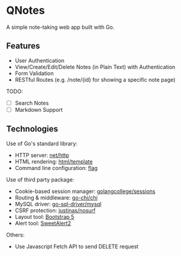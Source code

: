 # QNotes
A simple note-taking web app built with Go.

## Features
- User Authentication
- View/Create/Edit/Delete Notes (in Plain Text) with Authentication
- Form Validation
- RESTful Routes (e.g. /note/{id} for showing a specific note page)

TODO:
- [ ] Search Notes
- [ ] Markdown Support

## Technologies
Use of Go's standard library:
- HTTP server: [net/http](https://pkg.go.dev/net/http)
- HTML rendering: [html/template](https://pkg.go.dev/html/template)
- Command line configuration: [flag](https://pkg.go.dev/flag)

Use of third party package:
- Cookie-based session manager: [golangcollege/sessions](https://github.com/golangcollege/sessions)
- Routing & middleware: [go-chi/chi](https://github.com/go-chi/chi)
- MySQL driver: [go-sql-driver/mysql](https://github.com/go-sql-driver/mysql)
- CSRF protection: [justinas/nosurf](https://github.com/justinas/nosurf)
- Layout tool: [Bootstrap 5](https://getbootstrap.com/)
- Alert tool: [SweetAlert2](https://sweetalert2.github.io/)

Others:
- Use Javascript Fetch API to send DELETE request
